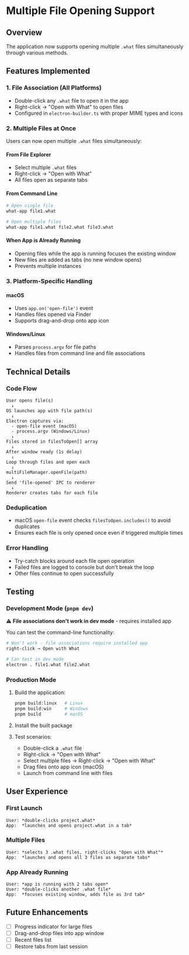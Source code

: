 # Multiple File Opening Support

## Overview
The application now supports opening multiple `.what` files simultaneously through various methods.

## Features Implemented

### 1. **File Association (All Platforms)**
- Double-click any `.what` file to open it in the app
- Right-click → "Open with What" to open files
- Configured in `electron-builder.ts` with proper MIME types and icons

### 2. **Multiple Files at Once**
Users can now open multiple `.what` files simultaneously:

#### **From File Explorer**
- Select multiple `.what` files
- Right-click → "Open with What"
- All files open as separate tabs

#### **From Command Line**
```bash
# Open single file
what-app file1.what

# Open multiple files
what-app file1.what file2.what file3.what
```

#### **When App is Already Running**
- Opening files while the app is running focuses the existing window
- New files are added as tabs (no new window opens)
- Prevents multiple instances

### 3. **Platform-Specific Handling**

#### **macOS**
- Uses `app.on('open-file')` event
- Handles files opened via Finder
- Supports drag-and-drop onto app icon

#### **Windows/Linux**
- Parses `process.argv` for file paths
- Handles files from command line and file associations

## Technical Details

### Code Flow
```
User opens file(s)
  ↓
OS launches app with file path(s)
  ↓
Electron captures via:
  - open-file event (macOS)
  - process.argv (Windows/Linux)
  ↓
Files stored in filesToOpen[] array
  ↓
After window ready (1s delay)
  ↓
Loop through files and open each
  ↓
multiFileManager.openFile(path)
  ↓
Send 'file-opened' IPC to renderer
  ↓
Renderer creates tabs for each file
```

### Deduplication
- macOS `open-file` event checks `filesToOpen.includes()` to avoid duplicates
- Ensures each file is only opened once even if triggered multiple times

### Error Handling
- Try-catch blocks around each file open operation
- Failed files are logged to console but don't break the loop
- Other files continue to open successfully

## Testing

### Development Mode (`pnpm dev`)
⚠️ **File associations don't work in dev mode** - requires installed app

You can test the command-line functionality:
```bash
# Won't work - file associations require installed app
right-click → Open with What

# Can test in dev mode
electron . file1.what file2.what
```

### Production Mode
1. Build the application:
   ```bash
   pnpm build:linux   # Linux
   pnpm build:win     # Windows  
   pnpm build         # macOS
   ```

2. Install the built package

3. Test scenarios:
   - Double-click a `.what` file
   - Right-click → "Open with What"
   - Select multiple files → Right-click → "Open with What"
   - Drag files onto app icon (macOS)
   - Launch from command line with files

## User Experience

### First Launch
```
User: *double-clicks project.what*
App:  *launches and opens project.what in a tab*
```

### Multiple Files
```
User: *selects 3 .what files, right-clicks "Open with What"*
App:  *launches and opens all 3 files as separate tabs*
```

### App Already Running
```
User: *app is running with 2 tabs open*
User: *double-clicks another .what file*
App:  *focuses existing window, adds file as 3rd tab*
```

## Future Enhancements
- [ ] Progress indicator for large files
- [ ] Drag-and-drop files into app window
- [ ] Recent files list
- [ ] Restore tabs from last session
